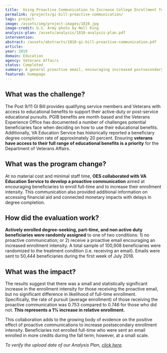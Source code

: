 ```yaml
---
title:  Using Proactive Communication to Increase College Enrollment for Post-9/11 GI Bill Beneficiaries
permalink: /projects/gi-bill-proactive-communication/
tags: project  
image: /assets/img/project-images/1810.jpg
image-credit: U.S. Army photo by Nell King
analysis-plan: /assets/analysis/1810-analysis-plan.pdf
intervention:
abstract: /assets/abstracts/1810-gi-bill-proactive-communication.pdf
article:
year: 2019
domain: Education
agency: Veterans Affairs
status: Completed
summary: A general proactive email, encouraging increased postsecondary enrollment, influenced the enrollment intensity of Post-9/11 GI Bill users
featured: homepage
---
```

## What was the challenge?

The Post 9/11 GI Bill provides qualifying service members and Veterans with access to educational benefits to support their active-duty or post-service educational pursuits. PGIB benefits are month-based and the Veterans Experience Office has documented a number of challenges potential beneficiaries face when deciding on how to use their educational benefits. Additionally, VA Education Service has historically reported a beneficiary degree completion rate of approximately 20 percent. Ensuring **veterans have access to their full range of educational benefits is a priority** for the Department of Veterans Affairs.

## What was the program change?

At no material cost and minimal staff time, **OES collaborated with VA Education Service to develop a proactive communication** aimed at encouraging beneficiaries to enroll full-time and to increase their enrollment intensity. This communication also provided additional information on accessing financial aid and connected monetary impacts with delays in degree completion. 

## How did the evaluation work?

**Actively enrolled degree-seeking, part-time, and non active duty beneficiaries were randomly assigned** to one of two conditions: 1) no proactive communication; or 2) receive a proactive email encouraging an increased enrollment intensity. A total sample of 100,908 beneficiaries were randomized to the treatment condition (i.e. receiving an email). Emails were sent to 50,444 beneficiaries during the first week of July 2018. 

## What was the impact?

The results suggest that there was a small and statistically significant increase in the enrollment intensity for those receiving the proactive email, but no significant difference in likelihood of full-time enrollment. Specifically, the rate of pursuit (average enrollment) of those receiving the proactive communication was 0.753 compared to 0.746 for those who did not. **This represents a 1% increase in relative enrollment.**

This collaboration adds to the growing body of evidence on the positive effect of proactive communications to increase postsecondary enrollment intensity. Beneficiaries not enrolled full-time who were sent an email enrolled in more credits during the fall term; however, at a small scale. 

<i>To verify the upload date of our Analysis Plan, <a href="https://github.com/gsa-oes/office-of-evaluation-sciences/commits/master/assets/analysis/1810-analysis-plan.pdf">click here</a>.</i>
